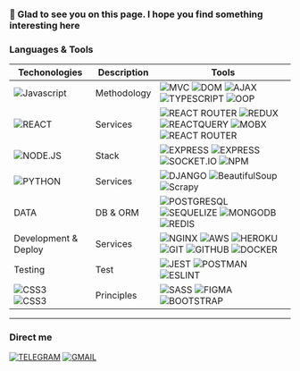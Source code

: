 ### 👋 Glad to see you on this page. I hope you find something interesting here

### Languages & Tools
| Techonologies                                                                                                                                                            | Description | Tools                                                                                                                                                                                                                                                                                                                                                                                                                                                                                                                  |
|--------------------------------------------------------------------------------------------------------------------------------------------------------------------------|-------------|------------------------------------------------------------------------------------------------------------------------------------------------------------------------------------------------------------------------------------------------------------------------------------------------------------------------------------------------------------------------------------------------------------------------------------------------------------------------------------------------------------------------|
| ![Javascript](https://img.shields.io/badge/-JAVASCRIPT-090909?style=for-the-badge&logo=JAVASCRIPT)                                                                       | Methodology | ![MVC](https://img.shields.io/badge/-MVC-181818) ![DOM](https://img.shields.io/badge/-DOM-181818) ![AJAX](https://img.shields.io/badge/-AJAX-181818) ![TYPESCRIPT](https://img.shields.io/badge/-TYPESCRIPT-181818) ![OOP](https://img.shields.io/badge/-OOP-181818)                                                                                                                                                                                                                                                   |  
| ![REACT](https://img.shields.io/badge/-REACT-090909?style=for-the-badge&logo=REACT)                                                                                      | Services    | ![REACT ROUTER](https://img.shields.io/badge/-REACT&nbsp;ROUTER-090909?style=for-the-badge&logo=REACTROUTER) ![REDUX](https://img.shields.io/badge/-REDUX-090909?style=for-the-badge&logo=REDUX) ![REACTQUERY](https://img.shields.io/badge/-REACTQUERY-090909?style=for-the-badge&logo=REACTQUERY) ![MOBX](https://img.shields.io/badge/-MOBX-090909?style=for-the-badge&logo=MOBX) ![REACT ROUTER](https://img.shields.io/badge/-REACT&nbsp;NATIVE-090909?style=for-the-badge&logo=REACT)                            | 
| ![NODE.JS](https://img.shields.io/badge/-NODE.JS-090909?style=for-the-badge&logo=NODE.JS)                                                                                | Stack       | ![EXPRESS](https://img.shields.io/badge/-EXPRESS-090909?style=for-the-badge&logo=express) ![EXPRESS](https://img.shields.io/badge/-JS&nbsp;PASSPORT-090909?style=for-the-badge&logo=JSPASSPORT) ![SOCKET.IO](https://img.shields.io/badge/-SOCKET.IO-090909?style=for-the-badge&logo=SOCKET.IO) ![NPM](https://img.shields.io/badge/-NPM-090909?style=for-the-badge&logo=NPM)                                                                                                                                          |
| ![PYTHON](https://img.shields.io/badge/-PYTHON-090909?style=for-the-badge&logo=PYTHON)                                                                                   | Services    | ![DJANGO](https://img.shields.io/badge/-DJANGO-090909?style=for-the-badge&logo=DJANGO) ![BeautifulSoup](https://img.shields.io/badge/-BeautifulSoup-090909?style=for-the-badge&logo=BeautifulSoup) ![Scrapy](https://img.shields.io/badge/-Scrapy-090909?style=for-the-badge&logo=Scrapy)                                                                                                                                                                                                                              |
| DATA                                                                                                                                                                     | DB & ORM    | ![POSTGRESQL](https://img.shields.io/badge/-POSTGRESQL-090909?style=for-the-badge&logo=POSTGRESQL) ![SEQUELIZE](https://img.shields.io/badge/-SEQUELIZE-090909?style=for-the-badge&logo=SEQUELIZE) ![MONGODB](https://img.shields.io/badge/-MONGODB-090909?style=for-the-badge&logo=MONGODB) ![REDIS](https://img.shields.io/badge/-REDIS-090909?style=for-the-badge&logo=REDIS)                                                                                                                                       |
| Development & Deploy                                                                                                                                                     | Services    | ![NGINX](https://img.shields.io/badge/-NGINX-090909?style=for-the-badge&logo=NGINX) ![AWS](https://img.shields.io/badge/-AWS-090909?style=for-the-badge&logo=AMAZON) ![HEROKU](https://img.shields.io/badge/-HEROKU-090909?style=for-the-badge&logo=HEROKU) ![GIT](https://img.shields.io/badge/-GIT-090909?style=for-the-badge&logo=GIT) ![GITHUB](https://img.shields.io/badge/-GITHUB-090909?style=for-the-badge&logo=GITHUB) ![DOCKER](https://img.shields.io/badge/-DOCKER-090909?style=for-the-badge&logo=DOCKER) |
| Testing                                                                                                                                                                  | Test        | ![JEST](https://img.shields.io/badge/-JEST-090909?style=for-the-badge&logo=jest) ![POSTMAN](https://img.shields.io/badge/-POSTMAN-090909?style=for-the-badge&logo=POSTMAN) ![ESLINT](https://img.shields.io/badge/-ESLINT-090909?style=for-the-badge&logo=ESLINT)                                                                                                                                                                                                                           |
| ![CSS3](https://img.shields.io/badge/-CSS3-090909?style=for-the-badge&logo=CSS3) <br/>![CSS3](https://img.shields.io/badge/-HTML5-090909?style=for-the-badge&logo=HTML5) | Principles  | ![SASS](https://img.shields.io/badge/-SASS-090909?style=for-the-badge&logo=SASS) ![FIGMA](https://img.shields.io/badge/-FIGMA-090909?style=for-the-badge&logo=FIGMA) ![BOOTSTRAP](https://img.shields.io/badge/-BOOTSTRAP-090909?style=for-the-badge&logo=BOOTSTRAP)                                                                                                                                                                                                                                                   |

---
### Direct me
[![TELEGRAM](https://img.shields.io/badge/-TELEGRAM-090909?style=for-the-badge&logo=telegram)](https://t.me/BlackMacintosh) [![GMAIL](https://img.shields.io/badge/-GMAIL-090909?style=for-the-badge&logo=gmail)](dzhemal911@gmail.com)




<!--
**dzhem911/dzhem911** is a ✨ _special_ ✨ repository because its `README.md` (this file) appears on your GitHub profile.

Here are some ideas to get you started:

- 🔭 I’m currently working on ...
- 🌱 I’m currently learning ...
- 👯 I’m looking to collaborate on ...
- 🤔 I’m looking for help with ...
- 💬 Ask me about ...
- 📫 How to reach me: ...
- 😄 Pronouns: ...
- ⚡ Fun fact: ...
-->
